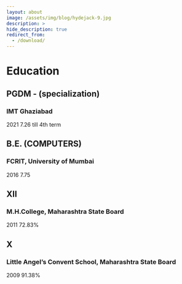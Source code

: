```yaml
---
layout: about
image: /assets/img/blog/hydejack-9.jpg
description: >
hide_description: true
redirect_from:
  - /download/
---
```


# Education

## PGDM -  (specialization) 
### IMT Ghaziabad 
2021
7.26 till 4th term 

## B.E. (COMPUTERS)
### FCRIT, University of Mumbai
2016
7.75

## XII 
### M.H.College, Maharashtra State Board
2011
72.83%

## X
### Little Angel’s Convent School, Maharashtra State Board
2009
91.38%
